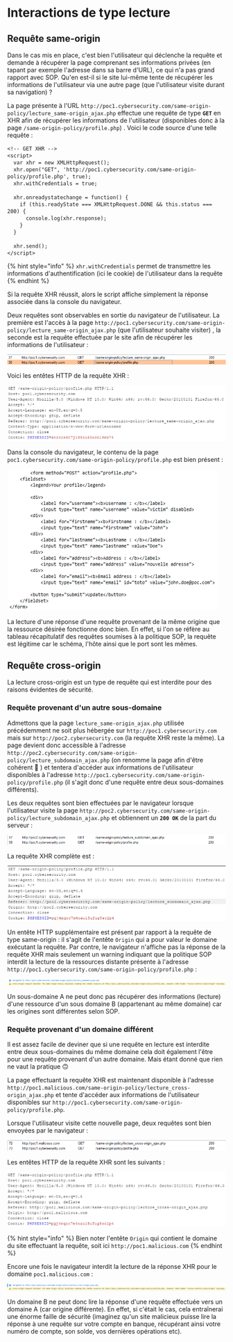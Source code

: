 # Interactions de type lecture

## Requête same-origin

Dans le cas mis en place, c'est bien l'utilisateur qui déclenche la requête et demande à récupérer la page comprenant ses informations privées \(en tapant par exemple l'adresse dans sa barre d'URL\), ce qui n'a pas grand rapport avec SOP. Qu'en est-il si le site lui-même tente de récupérer les informations de l'utilisateur via une autre page \(que l'utilisateur visite durant sa navigation\) ?

La page présente à l'URL `http://poc1.cybersecurity.com/same-origin-policy/lecture_same-origin_ajax.php` effectue une requête de type **`GET`** en XHR afin de récupérer les informations de l'utilisateur \(disponibles donc à la page `/same-origin-policy/profile.php`\) . Voici le code source d'une telle requête :

```markup
<!-- GET XHR -->
<script>
  var xhr = new XMLHttpRequest();
  xhr.open("GET", 'http://poc1.cybersecurity.com/same-origin-policy/profile.php', true);
  xhr.withCredentials = true;

  xhr.onreadystatechange = function() {
    if (this.readyState === XMLHttpRequest.DONE && this.status === 200) {
      console.log(xhr.response);
    }
  }

  xhr.send();
</script>
```

{% hint style="info" %}
`xhr.withCredentials` permet de transmettre les informations d'authentification \(ici le cookie\) de l'utilisateur dans la requête
{% endhint %}

Si la requête XHR réussit, alors le script affiche simplement la réponse associée dans la console du navigateur.

Deux requêtes sont observables en sortie du navigateur de l'utilisateur. La première est l'accès à la page `http://poc1.cybersecurity.com/same-origin-policy/lecture_same-origin_ajax.php` \(que l'utilisateur souhaite visiter\) , la seconde est la requête effectuée par le site afin de récupérer les informations de l'utilisateur :

![](../../../../.gitbook/assets/98cf6b96720b6c017419ab196f8ee1ab.png)

Voici les entêtes HTTP de la requête XHR :

![](../../../../.gitbook/assets/d42f901abc47b8de9ba3053669f4fc7f.png)

Dans la console du navigateur, le contenu de la page `poc1.cybersecurity.com/same-origin-policy/profile.php` est bien présent :

![](../../../../.gitbook/assets/1a3237a5b4580f5800fa26d3bae343b1.png)

La lecture d'une réponse d'une requête provenant de la même origine que la ressource désirée fonctionne donc bien. En effet, si l'on se réfère au tableau récapitulatif des requêtes soumises à la politique SOP, la requête est légitime car le schéma, l'hôte ainsi que le port sont les mêmes.

## Requête cross-origin

La lecture cross-origin est un type de requête qui est interdite pour des raisons évidentes de sécurité.

### Requête provenant d'un autre sous-domaine

Admettons que la page `lecture_same-origin_ajax.php` utilisée précédemment ne soit plus hébergée sur `http://poc1.cybersecurity.com` mais sur `http://poc2.cybersecurity.com` \(la requête XHR reste la même\). La page devient donc accessible à l'adresse `http://poc2.cybersecurity.com/same-origin-policy/lecture_subdomain_ajax.php` \(on renomme la page afin d'être cohérent 🙂 \) et tentera d'accéder aux informations de l'utilisateur disponibles à l'adresse  `http://poc1.cybersecurity.com/same-origin-policy/profile.php` \(il s'agit donc d'une requête entre deux sous-domaines différents\).

Les deux requêtes sont bien effectuées par le navigateur lorsque l'utilisateur visite la page `http://poc2.cybersecurity.com/same-origin-policy/lecture_subdomain_ajax.php` et obtiennent un **`200 OK`** de la part du serveur :

![](../../../../.gitbook/assets/6d380a65e0cd603d5b5b74af64570b43.png)

La requête XHR complète est :

![](../../../../.gitbook/assets/79f0217e0702bf0425a3c426f4b9e3b8.png)

Un entête HTTP supplémentaire est présent par rapport à la requête de type same-origin : il s'agit de l'entête `Origin` qui a pour valeur le domaine exécutant la requête. Par contre, le navigateur n'affiche pas la réponse de la requête XHR mais seulement un warning indiquant que la politique SOP interdit la lecture de la ressources distante présente à l'adresse `http://poc1.cybersecurity.com/same-origin-policy/profile.php` :

![](../../../../.gitbook/assets/0c7cf33fc7dbaf4ee2137026798b3ac5.png)

Un sous-domaine A ne peut donc pas récupérer des informations \(lecture\) d'une ressource d'un sous domaine B \(appartenant au même domaine\) car les origines sont différentes selon SOP.

### Requête provenant d'un domaine différent

Il est assez facile de deviner que si une requête en lecture est interdite entre deux sous-domaines du même domaine cela doit également l'être pour une requête provenant d'un autre domaine. Mais étant donné que rien ne vaut la pratique 🙃 

La page effectuant la requête XHR est maintenant disponible à l'adresse `http://poc1.malicious.com/same-origin-policy/lecture_cross-origin_ajax.php` et tente d'accéder aux informations de l'utilisateur disponibles sur `http://poc1.cybersecurity.com/same-origin-policy/profile.php`. 

Lorsque l'utilisateur visite cette nouvelle page, deux requêtes sont bien envoyées par le navigateur :

![](../../../../.gitbook/assets/ce0a83e1b31e137b4af8ceba2a76d3a5.png)

Les entêtes HTTP de la requête XHR sont les suivants :

![](../../../../.gitbook/assets/3fccc56ad8094c7dd35ff85c1277a757.png)

{% hint style="info" %}
Bien noter l'entête `Origin` qui contient le domaine du site effectuant la requête, soit ici `http://poc1.malicious.com`
{% endhint %}

Encore une fois le navigateur interdit la lecture de la réponse XHR pour le domaine `poc1.malicious.com` :

![](../../../../.gitbook/assets/6681c04b24658656de244e8c209bb724.png)

Un domaine B ne peut donc lire la réponse d'une requête effectuée vers un domaine A \(car origine différente\). En effet, si c'était le cas, cela entraînerai une énorme faille de sécurité \(imaginez qu'un site malicieux puisse lire la réponse à une requête sur votre compte en banque, récupérant ainsi votre numéro de compte, son solde, vos dernières opérations etc\).







